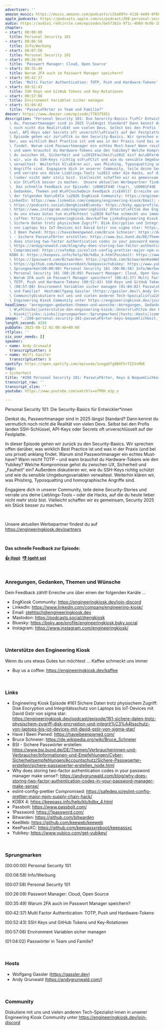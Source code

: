 ```yaml
---
advertiser: ''
amazon_music: https://music.amazon.com/podcasts/c35a09fe-4116-4e04-8f68-77d61b112e46/engineering-kiosk
apple_podcasts: https://podcasts.apple.com/us/podcast/208-personal-security-101-passw%C3%B6rter-keys-bequemlichkeit/id1603082924?i=1000721581844&uo=4
audio: https://audio1.redcircle.com/episodes/be57162a-9f1c-4b0d-9c0b-1bfadcd05321/stream.mp3
chapter:
- start: 00:00:00
  title: Personal Security 101
- start: 00:06:58
  title: Info/Werbung
- start: 00:07:58
  title: Personal Security 101
- start: 00:26:09
  title: 'Passwort Manager: Cloud, Open Source'
- start: 00:35:49
  title: Warum 2FA auch im Passwort Manager speichern?
- start: 00:42:37
  title: 'Multi Factor Authentication: TOTP, Push und Hardware-Tokens'
- start: 00:52:43
  title: SSH Keys und GitHub Tokens und Key-Rotationen
- start: 00:57:08
  title: Environment Variablen sicher managen
- start: 01:04:02
  title: "Passw\xF6rter in Team und Familie?"
deezer: https://www.deezer.com/episode/778375951
description: "Personal Security 101: Die Security-Basics f\xFCr Entwickler*innen Denkst\
  \ du, Passwortmanager sind in 2025 l\xE4ngst Standard? Dann kennst du vermutlich\
  \ noch nicht die Realit\xE4t von vielen Devs. Selbst bei den Profis landen SSH-Schl\xFC\
  ssel, API-Keys oder Secrets oft unverschl\xFCsselt auf der Festplatte. In dieser\
  \ Episode gehen wir zur\xFCck zu den Security-Basics. Wir sprechen offen dar\xFC\
  ber, was wirklich Best Practice ist und was in der Praxis (und bei uns privat) anklang\
  \ findet. Warum sind Passwortmanager ein echtes Must-have? Wann reicht TOTP \u2013\
  \ und wann brauchst du Hardware-Tokens wie den Yubikey? Welche Kompromisse gehst\
  \ du zwischen UX, Sicherheit und \u201EFaulheit\u201C ein? Au\xDFerdem diskutieren\
  \ wir, wie du SSH-Keys richtig sch\xFCtzt und wie du sensible Umgebungsvariablen\
  \ verwaltest. Weiterhin kl\xE4ren wir, was Phishing, Typosquatting und homographische\
  \ Angriffe sind. Engagiere dich in unserer Community, teile deine Security-Stories\
  \ und verrate uns deine Lieblings-Tools \u2013 oder die Hacks, auf die du heute\
  \ lieber nicht mehr stolz bist. Vielleicht schaffen wir es gemeinsam, Security 2025\
  \ ein St\xFCck besser zu machen.  Unsere aktuellen Werbepartner findest du auf https://engineeringkiosk.dev/partners\
  \  Das schnelle Feedback zur Episode: \U0001F44D (top)\_ \U0001F44E (geht so)  Anregungen,\
  \ Gedanken, Themen und W\xFCnscheDein Feedback z\xE4hlt! Erreiche uns \xFCber einen\
  \ der folgenden Kan\xE4le \u2026 EngKiosk Community: https://engineeringkiosk.dev/join-discord\_\
  LinkedIn: https://www.linkedin.com/company/engineering-kiosk/Email: stehtisch@engineeringkiosk.devMastodon:\
  \ https://podcasts.social/@engkioskBluesky: https://bsky.app/profile/engineeringkiosk.bsky.socialInstagram:\
  \ https://www.instagram.com/engineeringkiosk/ Unterst\xFCtze den Engineering KioskWenn\
  \ du uns etwas Gutes tun m\xF6chtest \u2026 Kaffee schmeckt uns immer\_ Buy us a\
  \ coffee: https://engineeringkiosk.dev/kaffee LinksEngineering Kiosk Episode #161\
  \ Sichere Daten trotz physischem Zugriff: Disk Encryption und Integrit\xE4tsschutz\
  \ von Laptops bis IoT-Devices mit David Gstir von sigma star: https://engineeringkiosk.dev/podcast/episode/161-sichere-daten-trotz-physischem-zugriff-disk-encryption-und-integrit%C3%A4tsschutz-von-laptops-bis-iot-devices-mit-david-gstir-von-sigma-star/Have\
  \ I Been Pwned: https://haveibeenpwned.com/Bruce Schneier: https://de.wikipedia.org/wiki/Bruce_SchneierBSI\
  \ - Sichere Passw\xF6rter erstellen: https://www.bsi.bund.de/DE/Themen/Verbraucherinnen-und-Verbraucher/Informationen-und-Empfehlungen/Cyber-Sicherheitsempfehlungen/Accountschutz/Sichere-Passwoerter-erstellen/sichere-passwoerter-erstellen_node.htmlWhy\
  \ does storing two-factor authentication codes in your password manager make sense?:\
  \ https://andygrunwald.com/blog/why-does-storing-two-factor-authentication-codes-in-your-password-manager-make-sense/eslint-config-prettier\
  \ Compromised: https://safedep.io/eslint-config-prettier-major-npm-supply-chain-hack/\t\
  KDBX 4: https://keepass.info/help/kb/kdbx_4.htmlPassbolt: https://www.passbolt.com/1Password:\
  \ https://1password.com/Bitwarden: https://github.com/bitwardenKeeWeb: https://github.com/keeweb/keewebKeePassXC:\
  \ https://github.com/keepassxreboot/keepassxcYubikey: https://www.yubico.com/get-yubikey/\
  \ Sprungmarken(00:00:00) Personal Security 101 (00:06:58) Info/Werbung (00:07:58)\
  \ Personal Security 101 (00:26:09) Passwort Manager: Cloud, Open Source (00:35:49)\
  \ Warum 2FA auch im Passwort Manager speichern? (00:42:37) Multi Factor Authentication:\
  \ TOTP, Push und Hardware-Tokens (00:52:43) SSH Keys und GitHub Tokens und Key-Rotationen\
  \ (00:57:08) Environment Variablen sicher managen (01:04:02) Passw\xF6rter in Team\
  \ und Familie?  HostsWolfgang Gassler (https://gassler.dev)\_Andy Grunwald (https://andygrunwald.com/)\
  \ CommunityDiskutiere mit uns und vielen anderen Tech-Spezialist\u22C5innen in unserer\
  \ Engineering Kiosk Community unter https://engineeringkiosk.dev/join-discord"
headlines: "anregungen-gedanken-themen-und-wunsche::Anregungen, Gedanken, Themen und\
  \ W\xFCnsche||unterstutze-den-engineering-kiosk::Unterst\xFCtze den Engineering\
  \ Kiosk||links::Links||sprungmarken::Sprungmarken||hosts::Hosts||community::Community"
image: "./208-personal-security-101-passw\xF6rter-keys-bequemlichkeit.jpg"
length_second: 4293
pubDate: 2025-08-12 01:00:48+00:00
rtlplus: ''
six_user_needs: []
speaker:
- name: Andy Grunwald
  transcriptLetter: A
- name: Wolfi Gassler
  transcriptLetter: B
spotify: https://open.spotify.com/episode/1vogpDfg0BXFVrfZ2VvMGK
tags:
- Sicherheit
title: "#208 Personal Security 101: Passw\xF6rter, Keys & Bequemlichkeit"
transcript_raw: ''
transcript_slim: ''
youtube: https://www.youtube.com/watch?v=afPDH_m1p_o

---
```

<p><span>Personal Security 101: Die Security-Basics für Entwickler*innen</span></p><p><span>Denkst du, Passwortmanager sind in 2025 längst Standard? Dann kennst du vermutlich noch nicht die Realität von vielen Devs. Selbst bei den Profis landen SSH-Schlüssel, API-Keys oder Secrets oft unverschlüsselt auf der Festplatte.</span></p><p><span>In dieser Episode gehen wir zurück zu den Security-Basics. Wir sprechen offen darüber, was wirklich Best Practice ist und was in der Praxis (und bei uns privat) anklang findet. Warum sind Passwortmanager ein echtes Must-have? Wann reicht TOTP – und wann brauchst du Hardware-Tokens wie den Yubikey? Welche Kompromisse gehst du zwischen UX, Sicherheit und „Faulheit“ ein? Außerdem diskutieren wir, wie du SSH-Keys richtig schützt und wie du sensible Umgebungsvariablen verwaltest. Weiterhin klären wir, was Phishing, Typosquatting und homographische Angriffe sind.</span></p><p><span>Engagiere dich in unserer Community, teile deine Security-Stories und verrate uns deine Lieblings-Tools – oder die Hacks, auf die du heute lieber nicht mehr stolz bist. Vielleicht schaffen wir es gemeinsam, Security 2025 ein Stück besser zu machen.</span></p><p><br></p><p><span>Unsere aktuellen Werbepartner findest du auf </span><a href="https://engineeringkiosk.dev/partners">https://engineeringkiosk.dev/partners</a></p><p><br></p><p><strong>Das schnelle Feedback zur Episode:</strong></p><p><a href="https://api.openpodcast.dev/feedback/208/upvote" rel="nofollow"><strong>👍 (top)</strong></a><strong>  </strong><a href="https://api.openpodcast.dev/feedback/208/downvote" rel="nofollow"><strong>👎 (geht so)</strong></a></p><p><br></p><h3 id="anregungen-gedanken-themen-und-wunsche">Anregungen, Gedanken, Themen und Wünsche</h3><p><span>Dein Feedback zählt! Erreiche uns über einen der folgenden Kanäle …</span></p><ul><li><span>EngKiosk Community: </span><a href="https://engineeringkiosk.dev/join-discord">https://engineeringkiosk.dev/join-discord</a><span> </span></li><li><span>LinkedIn: </span><a href="https://www.linkedin.com/company/engineering-kiosk/" rel="nofollow">https://www.linkedin.com/company/engineering-kiosk/</a></li><li><span>Email: </span><a href="mailto:stehtisch@engineeringkiosk.dev" rel="nofollow">stehtisch@engineeringkiosk.dev</a></li><li><span>Mastodon: </span><a href="https://podcasts.social/@engkiosk" rel="nofollow">https://podcasts.social/@engkiosk</a></li><li><span>Bluesky: </span><a href="https://bsky.app/profile/engineeringkiosk.bsky.social" rel="nofollow">https://bsky.app/profile/engineeringkiosk.bsky.social</a></li><li><span>Instagram: </span><a href="https://www.instagram.com/engineeringkiosk/" rel="nofollow">https://www.instagram.com/engineeringkiosk/</a></li></ul><p><br></p><h3 id="unterstutze-den-engineering-kiosk">Unterstütze den Engineering Kiosk</h3><p><span>Wenn du uns etwas Gutes tun möchtest … Kaffee schmeckt uns immer </span></p><ul><li><span>Buy us a coffee: </span><a href="https://engineeringkiosk.dev/kaffee">https://engineeringkiosk.dev/kaffee</a></li></ul><p><br></p><h3 id="links">Links</h3><ul><li><span>Engineering Kiosk Episode #161 Sichere Daten trotz physischem Zugriff: Disk Encryption und Integritätsschutz von Laptops bis IoT-Devices mit David Gstir von sigma star: </span><a href="https://engineeringkiosk.dev/podcast/episode/161-sichere-daten-trotz-physischem-zugriff-disk-encryption-und-integrit%C3%A4tsschutz-von-laptops-bis-iot-devices-mit-david-gstir-von-sigma-star/">https://engineeringkiosk.dev/podcast/episode/161-sichere-daten-trotz-physischem-zugriff-disk-encryption-und-integrit%C3%A4tsschutz-von-laptops-bis-iot-devices-mit-david-gstir-von-sigma-star/</a></li><li><span>Have I Been Pwned: </span><a href="https://haveibeenpwned.com/" rel="nofollow">https://haveibeenpwned.com/</a></li><li><span>Bruce Schneier: </span><a href="https://de.wikipedia.org/wiki/Bruce_Schneier" rel="nofollow">https://de.wikipedia.org/wiki/Bruce_Schneier</a></li><li><span>BSI - Sichere Passwörter erstellen: </span><a href="https://www.bsi.bund.de/DE/Themen/Verbraucherinnen-und-Verbraucher/Informationen-und-Empfehlungen/Cyber-Sicherheitsempfehlungen/Accountschutz/Sichere-Passwoerter-erstellen/sichere-passwoerter-erstellen_node.html" rel="nofollow">https://www.bsi.bund.de/DE/Themen/Verbraucherinnen-und-Verbraucher/Informationen-und-Empfehlungen/Cyber-Sicherheitsempfehlungen/Accountschutz/Sichere-Passwoerter-erstellen/sichere-passwoerter-erstellen_node.html</a></li><li><span>Why does storing two-factor authentication codes in your password manager make sense?: </span><a href="https://andygrunwald.com/blog/why-does-storing-two-factor-authentication-codes-in-your-password-manager-make-sense/" rel="nofollow">https://andygrunwald.com/blog/why-does-storing-two-factor-authentication-codes-in-your-password-manager-make-sense/</a></li><li><span>eslint-config-prettier Compromised: </span><a href="https://safedep.io/eslint-config-prettier-major-npm-supply-chain-hack/" rel="nofollow">https://safedep.io/eslint-config-prettier-major-npm-supply-chain-hack/</a><a href="https://safedep.io/eslint-config-prettier-major-npm-supply-chain-hack/" rel="nofollow">	</a></li><li><span>KDBX 4: </span><a href="https://keepass.info/help/kb/kdbx_4.html" rel="nofollow">https://keepass.info/help/kb/kdbx_4.html</a></li><li><span>Passbolt: </span><a href="https://www.passbolt.com/" rel="nofollow">https://www.passbolt.com/</a></li><li><span>1Password: </span><a href="https://1password.com/" rel="nofollow">https://1password.com/</a></li><li><span>Bitwarden: </span><a href="https://github.com/bitwarden" rel="nofollow">https://github.com/bitwarden</a></li><li><span>KeeWeb: </span><a href="https://github.com/keeweb/keeweb" rel="nofollow">https://github.com/keeweb/keeweb</a></li><li><span>KeePassXC: </span><a href="https://github.com/keepassxreboot/keepassxc" rel="nofollow">https://github.com/keepassxreboot/keepassxc</a></li><li><span>Yubikey: </span><a href="https://www.yubico.com/get-yubikey/" rel="nofollow">https://www.yubico.com/get-yubikey/</a></li></ul><p><br></p><h3 id="sprungmarken">Sprungmarken</h3><p><span>(00:00:00) Personal Security 101</span></p><p><span>(00:06:58) Info/Werbung</span></p><p><span>(00:07:58) Personal Security 101</span></p><p><span>(00:26:09) Passwort Manager: Cloud, Open Source</span></p><p><span>(00:35:49) Warum 2FA auch im Passwort Manager speichern?</span></p><p><span>(00:42:37) Multi Factor Authentication: TOTP, Push und Hardware-Tokens</span></p><p><span>(00:52:43) SSH Keys und GitHub Tokens und Key-Rotationen</span></p><p><span>(00:57:08) Environment Variablen sicher managen</span></p><p><span>(01:04:02) Passwörter in Team und Familie?</span></p><p><br></p><h3 id="hosts">Hosts</h3><ul><li><span>Wolfgang Gassler (</span><a href="https://gassler.dev" rel="nofollow">https://gassler.dev</a><span>) </span></li><li><span>Andy Grunwald (</span><a href="https://andygrunwald.com/" rel="nofollow">https://andygrunwald.com/</a><span>)</span></li></ul><p><br></p><h3 id="community">Community</h3><p><span>Diskutiere mit uns und vielen anderen Tech-Spezialist⋅innen in unserer Engineering Kiosk Community unter </span><a href="https://engineeringkiosk.dev/join-discord">https://engineeringkiosk.dev/join-discord</a><span> </span></p>